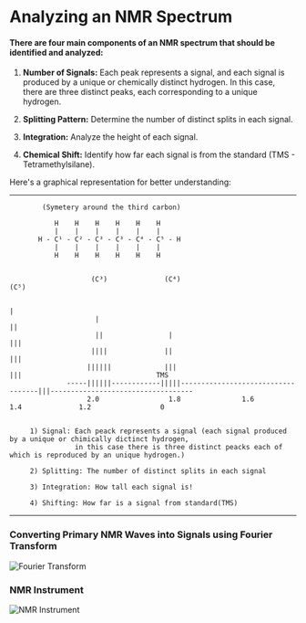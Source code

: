 # Analyzing an NMR Spectrum

#### There are four main components of an NMR spectrum that should be identified and analyzed:

1. **Number of Signals:** Each peak represents a signal, and each signal is produced by a unique or chemically distinct hydrogen. In this case, there are three distinct peaks, each corresponding to a unique hydrogen.

2. **Splitting Pattern:** Determine the number of distinct splits in each signal.

3. **Integration:** Analyze the height of each signal.

4. **Chemical Shift:** Identify how far each signal is from the standard (TMS - Tetramethylsilane).

Here's a graphical representation for better understanding:



-------------------------------------------------------------------------------------------------------

            (Symetery around the third carbon)
                 
               H    H    H    H    H    H
               |    |    |    |    |    |
           H - C¹ - C² - C³ - C³ - C⁴ - C⁵ - H
               |    |    |    |    |    |
               H    H    H    H    H    H


                        (C³)              (C⁴)                                   (C⁵)

                                                                                  |
                         |                                                       ||    
                         ||                |                                     |||
                        ||||              ||                                     |||
                       ||||||             |||                                    |||                                 TMS
                  -----||||||------------|||||-----------------------------------|||-----------------------------------
                       2.0                 1.8               1.6                 1.4              1.2                 0


         1) Signal: Each peack represents a signal (each signal produced by a unique or chimically dictinct hydrogen, 
                    in this case there is three distinct peacks each of which is reproduced by an unique hydrogen.)

         2) Splitting: The number of distinct splits in each signal

         3) Integration: How tall each signal is!

         4) Shifting: How far is a signal from standard(TMS)

-------------------------------------------------------------------------------------------------------


### Converting Primary NMR Waves into Signals using Fourier Transform

![Fourier Transform](/home/sam/python_projects/protein_structure_analysis/nmr_spectroscopy/nmr_signal.png)

### NMR Instrument

![NMR Instrument](/home/sam/python_projects/protein_structure_analysis/nmr_spectroscopy/nmr_magnet.png)




